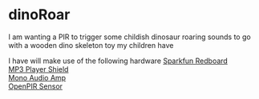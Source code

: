 <H1>dinoRoar</H1>

<p>I am wanting a PIR to trigger some childish dinosaur roaring sounds to go with a wooden dino skeleton toy my children have

I have will make use of the following hardware
[Sparkfun Redboard](https://www.sparkfun.com/products/13975)<br>
[MP3 Player Shield](https://www.sparkfun.com/products/12660)<br>
[Mono Audio Amp](https://www.sparkfun.com/products/11044)<br>
[OpenPIR Sensor](https://www.sparkfun.com/products/13968)<br>
</p>
